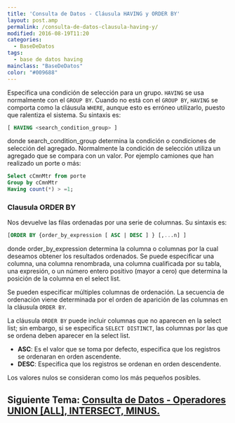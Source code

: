 ```yaml
---
title: 'Consulta de Datos - Cláusula HAVING y ORDER BY'
layout: post.amp
permalink: /consulta-de-datos-clausula-having-y/
modified: 2016-08-19T11:20
categories:
  - BaseDeDatos
tags:
  - base de datos having
mainclass: "BaseDeDatos"
color: "#009688"
---
```


Especifica una condición de selección para un grupo. `HAVING` se usa normalmente con el `GROUP BY`. Cuando no está con el `GROUP BY`, `HAVING` se comporta como la cláusula `WHERE`, aunque esto es erróneo utilizarlo, puesto que ralentiza el sistema. Su sintaxis es:

```sql
[ HAVING <search_condition_group> ]
```

<!--ad-->

donde search\_condition\_group determina la condición o condiciones de selección del agregado. Normalmente la condición de selección utiliza un agregado que se compara con un valor. Por ejemplo camiones que han realizado un porte o más:

```sql
Select cCmnMtr from porte
Group by cCmnMtr
Having count(*) > =1;
```

### Clausula ORDER BY

Nos devuelve las filas ordenadas por una serie de columnas. Su sintaxis es:

```sql
[ORDER BY {order_by_expression [ ASC | DESC ] } [,...n] ]

```

donde order\_by\_expression determina la columna o columnas por la cual deseamos obtener los resultados ordenados. Se puede especificar una columna, una columna renombrada, una columna cualificada por su tabla, una expresión, o un número entero positivo (mayor a cero) que determina la posición de la columna en el select list.

Se pueden especificar múltiples columnas de ordenación. La secuencia de ordenación viene determinada por el orden de aparición de las columnas en la cláusula `ORDER BY`.

La cláusula `ORDER BY` puede incluir columnas que no aparecen en la select list; sin embargo, si se especifica `SELECT DISTINCT`, las columnas por las que se ordena deben aparecer en la select list.

- **ASC**: Es el valor que se toma por defecto, especifica que los registros se ordenaran en orden ascendente.
- **DESC**: Especifica que los registros se ordenan en orden descendente.

Los valores nulos se consideran como los más pequeños posibles.

## Siguiente Tema: [Consulta de Datos - Operadores UNION [ALL], INTERSECT, MINUS.][1]

 [1]: https://elbauldelprogramador.com/consulta-de-datos-operadores-union-all/

